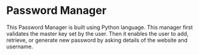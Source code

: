 # Password Manager
 This Password Manager is built using Python language. This manager first validates the master key  set by the user. Then it enables the user to add, retrieve, or generate new password by asking details of the website and username.
